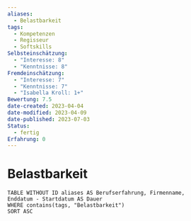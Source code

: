 ```yaml
---
aliases:
  - Belastbarkeit
tags:
  - Kompetenzen
  - Regisseur
  - Softskills
Selbsteinschätzung:
  - "Interesse: 8"
  - "Kenntnisse: 8"
Fremdeinschätzung:
  - "Interesse: 7"
  - "Kenntnisse: 7"
  - "Isabella Kroll: 1+"
Bewertung: 7.5
date-created: 2023-04-04
date-modified: 2023-04-09
date-published: 2023-07-03
Status:
  - fertig
Erfahrung: 0
---
```

# Belastbarkeit

```dataview
TABLE WITHOUT ID aliases AS Berufserfahrung, Firmenname,
Enddatum - Startdatum AS Dauer
WHERE contains(tags, "Belastbarkeit")
SORT ASC
```